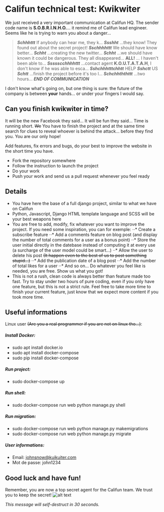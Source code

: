 # Califun technical test: Kwikwiter

We just received a very important communication at Califun HQ.
The sender code name is __S.O.B.R.I.N.H.O.__... it remind me of Califun lead engineer. Seems like he is trying to warn you about a danger...

> **_Schhhttt_** If anybody can hear me, they k... **_Ssshht_**  ...they know! They found out about the secret project! **_Sschhhhttt_** We should have know better... **_Schht_** ...creating the new twitter... **_Schht_** ...we should have known it could be dangerous. They all disappeared... **ALL!** ... I haven't been able to... **_Ssssscchhhhttt_** ...contact agent __K.O.U.T.A.T.A.H__, I don't know if he was able to esca... **_Sshchhhtttchhtt_** HELP **_Sshctt_** US **_Schtt_** ...finish the project before it's too l... **_Schchhththttt_** ...two hours... **_END OF COMMUNICATION_**

I don't know what's going on, but one thing is sure: the future of the company is between __your__ hands... or under your fingers I would say.


## Can you finish kwikwiter in time?

It will be the new Facebook they said... It will be fun they said...
Time is running short. ~~We~~ You have to finish the project and at the same time search for clues to reveal whoever is behind the attack... before they find you.
You are our only hope!

Add features, fix errors and bugs, do your best to improve the website in the short time you have.

* Fork the repository somewhere
* Follow the instruction to launch the project
* Do your work
* Push your work and send us a pull request whenever you feel ready


## Details

* You have here the base of a full django project, similar to what we have on Califun
* Python, Javascript, Django HTML template language and SCSS will be your best weapons here
* You are free to add, modify, fix whatever you want to improve the project. If you need some inspiration, you can for exemple:
⋅⋅* Create a subscribe feature
⋅⋅* Add a comments feature on blog post (and display the number of total comments for a user as a bonus point)
⋅⋅* Store the user initial directly in the datebase instead of computing it at every use (a surcharge of the user model could be smart...)
⋅⋅* Allow the user to delete his post ~~(It happen even to the best of us to post something stupid...)~~
⋅⋅* Add the publication date of a blog post
⋅⋅* Add the number of total likes for a user
⋅⋅* And so on... Do whatever you feel like is needed, you are free. Show us what you got!
* This is not a rush, clean code is always better than feature made too fast. Try to stay under two hours of pure coding, even if you only have one feature, but this is not a strict rule. Feel free to take more time to finish your current feature, just know that we expect more content if you took more time.


## Useful informations

Linux user ~~(Are you a real programmer if you are not on linux tho...)~~:

##### Install Docker:
* sudo apt install docker.io
* sudo apt install docker-compose
* sudo pip install docker-compose

##### Run project:
* sudo docker-compose up

##### Run shell:
* sudo docker-compose run web python manage.py shell

##### Run migration:
* sudo docker-compose run web python manage.py makemigrations 
* sudo docker-compose run web python manage.py migrate

##### User informations:
* Email: johnsnow@kuikuiter.com
* Mot de passe: john1234


## Good luck and have fun!
Remember, you are now a top secret agent for the Califun team. We trust you to keep the secret!
![alt text](https://media.giphy.com/media/NdKVEei95yvIY/giphy.gif "THIS IS A SECRET")

*This message will self-destruct in 30 seconds.*
